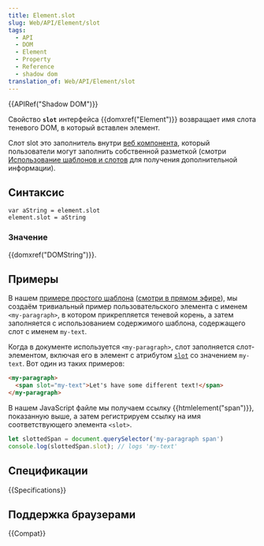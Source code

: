 ```yaml
---
title: Element.slot
slug: Web/API/Element/slot
tags:
  - API
  - DOM
  - Element
  - Property
  - Reference
  - shadow dom
translation_of: Web/API/Element/slot
---
```

{{APIRef("Shadow DOM")}}

Свойство **`slot`** интерфейса {{domxref("Element")}} возвращает имя слота теневого DOM, в который вставлен элемент.

Слот slot это заполнитель внутри [веб компонента](/ru/docs/Web/Web_Components), который пользователи могут заполнить собственной разметкой (смотри [Использование шаблонов и слотов](/ru/docs/Web/Web_Components/Using_templates_and_slots) для получения дополнительной информации).

## Синтаксис

```
var aString = element.slot
element.slot = aString
```

### Значение

{{domxref("DOMString")}}.

## Примеры

В нашем [примере простого шаблона](https://github.com/mdn/web-components-examples/tree/master/simple-template) ([смотри в прямом эфире](https://mdn.github.io/web-components-examples/simple-template/)), мы создаём тривиальный пример пользовательского элемента с именем `<my-paragraph>`, в котором прикрепляется теневой корень, а затем заполняется с использованием содержимого шаблона, содержащего слот с именем `my-text`.

Когда в документе используется `<my-paragraph>`, слот заполняется слот-элементом, включая его в элемент с атрибутом [`slot`](/en-US/docs/Web/HTML/Global_attributes/slot) со значением `my-text`. Вот один из таких примеров:

```html
<my-paragraph>
  <span slot="my-text">Let's have some different text!</span>
</my-paragraph>
```

В нашем JavaScript файле мы получаем ссылку {{htmlelement("span")}}, показанную выше, а затем регистрируем ссылку на имя соответствующего элемента `<slot>`.

```js
let slottedSpan = document.querySelector('my-paragraph span')
console.log(slottedSpan.slot); // logs 'my-text'
```

## Спецификации

{{Specifications}}

## Поддержка браузерами

{{Compat}}
